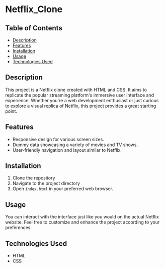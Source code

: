 # Netflix_Clone

## Table of Contents
- [Description](#description)
- [Features](#features)
- [Installation](#installation)
- [Usage](#usage)
- [Technologies Used](#technologies-used)


## Description
This project is a Netflix clone created with HTML and CSS. It aims to replicate the popular streaming platform's immersive user interface and experience. Whether you're a web development enthusiast or just curious to explore a visual replica of Netflix, this project provides a great starting point.


## Features
- Responsive design for various screen sizes.
- Dummy data showcasing a variety of movies and TV shows.
- User-friendly navigation and layout similar to Netflix.

## Installation
1. Clone the repository
2. Navigate to the project directory
3. Open `index.html` in your preferred web browser.


## Usage
 You can interact with the interface just like you would on the actual Netflix website. Feel free to customize and enhance the project according to your preferences.

 ## Technologies Used
- HTML
- CSS
